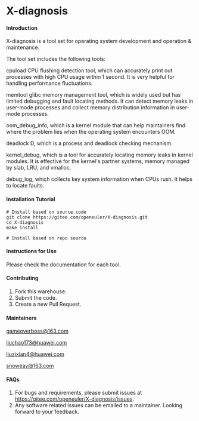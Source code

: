 # X-diagnosis

#### Introduction
X-diagnosis is a tool set for operating system development and operation & maintenance.  

The tool set includes the following tools:  

cpuload CPU flushing detection tool, which can accurately print out processes with high CPU usage within 1 second. It is very helpful for handling performance fluctuations.  

memtool glibc memory management tool, which is widely used but has limited debugging and fault locating methods. It can detect memory leaks in user-mode processes and collect memory distribution information in user-mode processes.  

oom_debug_info, which is a kernel module that can help maintainers find where the problem lies when the operating system encounters OOM.  

deadlock D, which is a process and deadlock checking mechanism.  

kernel_debug, which is a tool for accurately locating memory leaks in kernel modules. It is effective for the kernel's partner systems, memory managed by slab, LRU, and vmalloc.  

debug_log, which collects key system information when CPUs rush. It helps to locate faults.  




#### Installation Tutorial

```shell
# Install based on source code
git clone https://gitee.com/openeuler/X-diagnosis.git
cd X-diagnosis
make install

# Install based on repo source

```



#### Instructions for Use

Please check the documentation for each tool.  



#### Contributing

1. Fork this warehouse.  
2. Submit the code.  
3. Create a new Pull Request.  



#### Maintainers

gameoverboss@163.com  

liuchao173@huawei.com  

liuzixian4@huawei.com  

snoweay@163.com  



#### FAQs

1. For bugs and requirements, please submit issues at https://gitee.com/openeuler/X-diagnosis/issues.  
2. Any software related issues can be emailed to a maintainer. Looking forward to your feedback.
